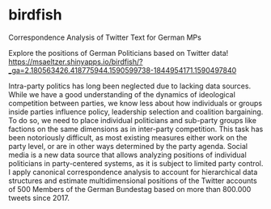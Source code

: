 # birdfish
Correspondence Analysis of Twitter Text for German MPs


Explore the positions of German Politicians based on Twitter data!
https://msaeltzer.shinyapps.io/birdfish/?_ga=2.180563426.418775944.1590599738-1844954171.1590497840



Intra-party politics has long been neglected due to lacking data sources. While we have a good understanding of the dynamics of ideological competition between parties, we know less about how individuals or groups inside parties influence policy, leadership selection and coalition bargaining. To do so, we need to place individual politicians and sub-party groups like factions  on the same dimensions as in inter-party competition. This task has been notoriously difficult, as most existing measures either work on the party level, or are in other ways determined by the party agenda. Social media is a new data source that allows analyzing positions of individual politicians in party-centered systems, as it is subject to limited party control. I apply canonical correspondence analysis to account for hierarchical data structures and estimate multidimensional positions of the Twitter accounts of 500 Members of the German Bundestag based on more than 800.000 tweets since 2017. 

